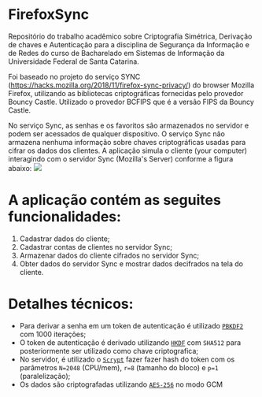 # FirefoxSync

Repositório do trabalho acadêmico sobre Criptografia Simétrica, Derivação de chaves e Autenticação para a disciplina de Segurança da Informação e de Redes do curso de Bacharelado em Sistemas de Informação da Universidade Federal de Santa Catarina.

Foi baseado no projeto do serviço SYNC (https://hacks.mozilla.org/2018/11/firefox-sync-privacy/) do browser Mozilla Firefox, utilizando as bibliotecas criptográficas fornecidas pelo provedor Bouncy Castle.
Utilizado o provedor BCFIPS que é a versão FIPS da Bouncy Castle.

No serviço Sync, as senhas e os favoritos são armazenados no servidor e podem ser acessados de qualquer dispositivo.
O serviço Sync não armazena nenhuma informação sobre chaves criptográficas usadas para cifrar os dados dos clientes.
A aplicação simula o cliente (your computer) interagindo com o servidor Sync (Mozilla's Server) conforme a figura abaixo:
<img src="https://2r4s9p1yi1fa2jd7j43zph8r-wpengine.netdna-ssl.com/files/2018/11/Sync-Blogpost1.png">

# A aplicação contém as seguites funcionalidades:

1) Cadastrar dados do cliente;
2) Cadastrar contas de clientes no servidor Sync;
4) Armazenar dados do cliente cifrados no servidor Sync;
5) Obter dados do servidor Sync e mostrar dados decifrados na tela do cliente.

# Detalhes técnicos:

- Para derivar a senha em um token de autenticação é utilizado [`PBKDF2`](https://cryptobook.nakov.com/mac-and-key-derivation/pbkdf2) com 1000 iterações;
- O token de autenticação é derivado utilizando [`HKDF`](https://datatracker.ietf.org/doc/html/rfc5869) com `SHA512` para posteriormente ser utilizado como chave criptografica;
- No servidor, é utilizado o [`Scrypt`](https://en.wikipedia.org/wiki/Scrypt) fazer fazer hash do token com os parâmetros `N=2048` (CPU/mem), `r=8` (tamanho do bloco) e `p=1` (paralelização);
- Os dados são criptografadas utilizando [`AES-256`](https://cryptobook.nakov.com/symmetric-key-ciphers/aes-cipher-concepts) no modo GCM
